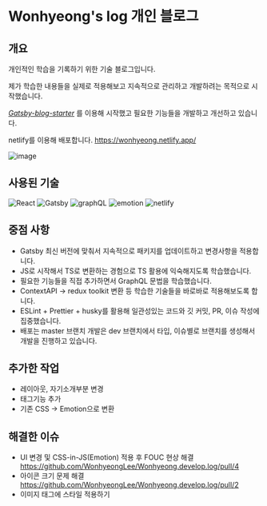 # Wonhyeong's log 개인 블로그

## 개요

개인적인 학습을 기록하기 위한 기술 블로그입니다.

제가 학습한 내용들을 실제로 적용해보고 지속적으로 관리하고 개발하려는 목적으로 시작했습니다.

_[Gatsby-blog-starter](https://github.com/gatsbyjs/gatsby-starter-blog)_ 를 이용해 시작했고 필요한 기능들을 개발하고 개선하고 있습니다.

netlify를 이용해 배포합니다. <https://wonhyeong.netlify.app/>

![image](https://github.com/WonhyeongLee/Wonhyeong.develop.log/assets/54429762/c49b4cd9-6f8a-4ef7-93dc-eea0c25e41fe)

## 사용된 기술

![React](https://img.shields.io/badge/react-444444?style=for-the-badge&logo=react&logoColor=green)
![Gatsby](https://img.shields.io/badge/gatsby-444444?style=for-the-badge&logo=gatsby)
![graphQL](https://img.shields.io/badge/graphQL-444444?style=for-the-badge&logo=graphQL)
![emotion](https://img.shields.io/badge/emotion-444444?style=for-the-badge&logo=emotion)
![netlify](https://img.shields.io/badge/netlify-444444?style=for-the-badge&logo=netlify)

## 중점 사항

- Gatsby 최신 버전에 맞춰서 지속적으로 패키지를 업데이트하고 변경사항을 적용합니다.
- JS로 시작해서 TS로 변환하는 경험으로 TS 활용에 익숙해지도록 학습했습니다.
- 필요한 기능들을 직접 추가하면서 GraphQL 문법을 학습했습니다.
- ContextAPI -> redux toolkit 변환 등 학습한 기술들을 바로바로 적용해보도록 합니다.
- ESLint + Prettier + husky를 활용해 일관성있는 코드와 깃 커밋, PR, 이슈 작성에 집중했습니다.
- 배포는 master 브랜치 개발은 dev 브랜치에서 타입, 이슈별로 브랜치를 생성해서 개발을 진행하고 있습니다.

## 추가한 작업

- 레이아웃, 자기소개부분 변경
- 태그기능 추가
- 기존 CSS -> Emotion으로 변환

## 해결한 이슈

- UI 변경 및 CSS-in-JS(Emotion) 적용 후 FOUC 현상 해결 <https://github.com/WonhyeongLee/Wonhyeong.develop.log/pull/4>
- 아이콘 크기 문제 해결 <br><https://github.com/WonhyeongLee/Wonhyeong.develop.log/pull/2>
- 이미지 태그에 스타일 적용하기
